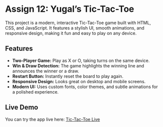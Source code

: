 # Assign 12: Yugal’s Tic-Tac-Toe

This project is a modern, interactive Tic-Tac-Toe game built with HTML, CSS, and JavaScript. It features a stylish UI, smooth animations, and responsive design, making it fun and easy to play on any device.

## Features
- **Two-Player Game:** Play as X or O, taking turns on the same device.
- **Win & Draw Detection:** The game highlights the winning line and announces the winner or a draw.
- **Restart Button:** Instantly reset the board to play again.
- **Responsive Design:** Looks great on desktop and mobile screens.
- **Modern UI:** Uses custom fonts, color themes, and subtle animations for a polished experience.

## Live Demo
You can try the app live here: [Tic-Tac-Toe Live](#)
